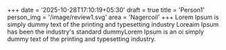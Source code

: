 +++
date = '2025-10-28T17:10:19+05:30'
draft = true
title = 'Person1'
person_img = '/image/review1.svg'
area = 'Nagercoil' 
+++
Lorem Ipsum is simply dummy text of the printing and typesetting industry Loreaim Ipsum has been the industry's standard dummyLorem Ipsum is an oi simply dummy text of the printing and typesetting industry.